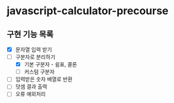 # javascript-calculator-precourse

## 구현 기능 목록

- [x] 문자열 입력 받기
- [ ] 구분자로 분리하기
  - [x] 기본 구분자 - 쉼표, 콜론
  - [ ] 커스텀 구분자
- [ ] 입력받은 숫자 배열로 반환
- [ ] 덧셈 결과 출력
- [ ] 오류 예외처리
